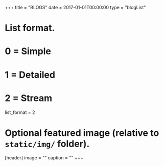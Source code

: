 +++
title = "BLOGS"
date = 2017-01-01T00:00:00
type = "blogList"

# List format.
#   0 = Simple
#   1 = Detailed
#   2 = Stream
list_format = 2

# Optional featured image (relative to `static/img/` folder).
[header]
image = ""
caption = ""
+++
